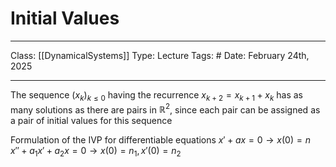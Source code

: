 # Initial Values
___
Class: [[DynamicalSystems]]
Type: Lecture 
Tags: # 
Date: February 24th, 2025
___

The sequence $(x_k)_{k\leq 0}$ having the recurrence $x_{k+2} = x_{k+1}+x_k$ has as many solutions as there are pairs in $\mathbb{R}^2$, since each pair can be assigned as a pair of initial values for this sequence

Formulation of the IVP for differentiable equations
$x' + ax = 0 \rightarrow x(0) = n$  
$x''+a_1x'+a_2x=0 \rightarrow x(0)=n_1, x'(0) = n_2$ 